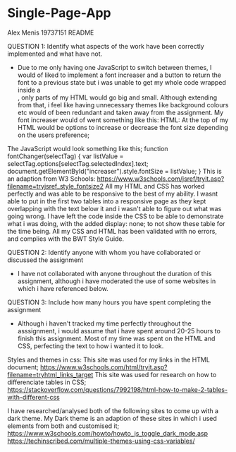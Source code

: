 # Single-Page-App
Alex Menis 19737151
README

QUESTION 1: Identify what aspects of the work have been correctly implemented and what have not.

- Due to me only having one JavaScript to switch between themes, I would of liked to implement 
a font increaser and a button to return the font to a previous state but i was unable to get
my whole code wrapped inside a <div class>, only parts of my HTML would go big and small. 
Although extending from that, i feel like having unnecessary themes like background colours etc
would of been redundant and taken away from the assignment. 
My font increaser would of went something like this:
HTML: At the top of my HTML would be options to increase or decrease the font size depending on 
the users preference;
<!--<select onchange="fontChanger(this);" size="10">
  <option>x-small</option>
  <option>small</option>
  <option>medium</option>
  <option>large</option>
  <option>x-large</option>  
</select>-->

<!--<p id="increaser">Faculty of Business and Law</p>
etc. -->

The JavaScript would look something like this;
function fontChanger(selectTag) {
  var listValue = selectTag.options[selectTag.selectedIndex].text;
  document.getElementById("increaser").style.fontSize = listValue;
}
This is an adaption from W3 Schools: https://www.w3schools.com/jsref/tryit.asp?filename=tryjsref_style_fontsize2
All my HTML and CSS has worked perfectly and was able to be responsive to the best of my 
ability. I wasnt able to put in the first two tables into a responsive page as they kept
overlapping with the text below it and i wasn't able to figure out what was going wrong. I have
left the code inside the CSS to be able to demonstrate what i was doing, with the added 
display: none; to not show these table for the time being. 
All my CSS and HTML has been validated with no errors, and complies with the BWT Style Guide.

QUESTION 2: Identify anyone with whom you have collaborated or discussed the assignment

- I have not collaborated with anyone throughout the duration of this assignment, although 
i have moderated the use of some websites in which i have referenced below.

QUESTION 3: Include how many hours you have spent completing the assignment

- Although i haven't tracked my time perfectly throughout the asssignment, i would assume that 
i have spent around 20-25 hours to finish this assignment. Most of my time was spent on the
HTML and CSS, perfecting the text to how i wanted it to look. 


<!--I have placed my references here due to it being to cluttered inside my code:
HTML <hr> tags used from: https://www.w3schools.com/tags/tag_hr.asp 
Tables used from https://www.w3schools.com/html/tryit.asp?filename=tryhtml_table6 -->

Styles and themes in css:
This site was used for my links in the HTML document;
https://www.w3schools.com/html/tryit.asp?filename=tryhtml_links_target 
This site was used for research on how to differenciate tables in CSS;
https://stackoverflow.com/questions/7992198/html-how-to-make-2-tables-with-different-css 

I have researched/analysed both of the following sites to come up with a dark theme.
My Dark theme is an adaption of these sites in which i used elements from both and customised it;
https://www.w3schools.com/howto/howto_js_toggle_dark_mode.asp
https://techinscribed.com/multiple-themes-using-css-variables/